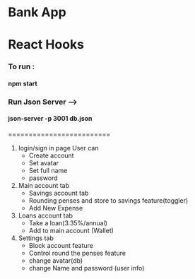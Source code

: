 # Bank App

React Hooks
=========================


### To run :
#### npm start
### Run Json Server --> 
#### json-server -p 3001 db.json


=========================

1. login/sign in page
    User can
    - Create account
    - Set avatar
    - Set full name
    - password
2. Main account tab
    - Savings account tab
    - Rounding penses and store to savings feature(toggler)
    - Add New Expense
3. Loans account tab
    - Take a loan(3.35%/annual)
    - Add to main account (Wallet)
4. Settings tab
    - Block account feature
    - Control round the penses feature
    - change avatar(db)
    - change Name and password (user info)
